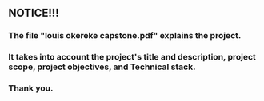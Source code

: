 ## NOTICE!!!
### <p> The file "louis okereke capstone.pdf" explains the project. <p/>
### <p> It takes into account the project's title and description, project scope, project objectives, and Technical stack. <p/> 
### <p>Thank you. <p/>
